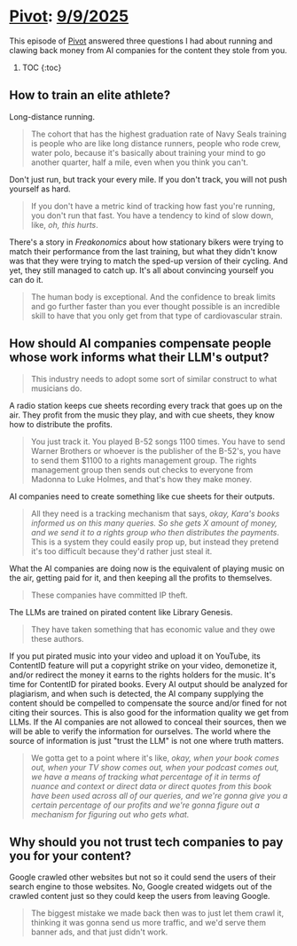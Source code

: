 # [Pivot](https://podcastindex.org/podcast/174725): [9/9/2025](https://writecomments.com/transcripts/?md5=8c2a66190430326bc3b80bf17a95e937)

This episode of [Pivot] answered three questions I had about running and clawing back money from AI companies for the content they stole from you.

1. TOC
{:toc}

[Pivot]: ../../../series/pivot.md

## How to train an elite athlete? 

Long-distance running.

> The cohort that has the highest graduation rate of Navy Seals training is people who are like long distance runners, people who rode crew, water polo, because it's basically about training your mind to go another quarter, half a mile, even when you think you can't.

Don't just run, but track your every mile. If you don't track, you will not push yourself as hard.

> If you don't have a metric kind of tracking how fast you're running, you don't run that fast. You have a tendency to kind of slow down, like, _oh, this hurts_.

There's a story in _Freakonomics_ about how stationary bikers were trying to match their performance from the last training, but what they didn't know was that they were trying to match the sped-up version of their cycling. And yet, they still managed to catch up. It's all about convincing yourself you can do it.

> The human body is exceptional. And the confidence to break limits and go further faster than you ever thought possible is an incredible skill to have that you only get from that type of cardiovascular strain.

## How should AI companies compensate people whose work informs what their LLM's output?

> This industry needs to adopt some sort of similar construct to what musicians do.

A radio station keeps cue sheets recording every track that goes up on the air. They profit from the music they play, and with cue sheets, they know how to distribute the profits.

> You just track it. You played B-52 songs 1100 times. You have to send Warner Brothers or whoever is the publisher of the B-52's, you have to send them $1100 to a rights management group. The rights management group then sends out checks to everyone from Madonna to Luke Holmes, and that's how they make money.

AI companies need to create something like cue sheets for their outputs.

> All they need is a tracking mechanism that says, _okay, Kara's books informed us on this many queries. So she gets X amount of money, and we send it to a rights group who then distributes the payments_. This is a system they could easily prop up, but instead they pretend it's too difficult because they'd rather just steal it.

What the AI companies are doing now is the equivalent of playing music on the air, getting paid for it, and then keeping all the profits to themselves.

> These companies have committed IP theft.

The LLMs are trained on pirated content like Library Genesis.

> They have taken something that has economic value and they owe these authors.

If you put pirated music into your video and upload it on YouTube, its ContentID feature will put a copyright strike on your video, demonetize it, and/or redirect the money it earns to the rights holders for the music. It's time for ContentID for pirated books. Every AI output should be analyzed for plagiarism, and when such is detected, the AI company supplying the content should be compelled to compensate the source and/or fined for not citing their sources. This is also good for the information quality we get from LLMs. If the AI companies are not allowed to conceal their sources, then we will be able to verify the information for ourselves. The world where the source of information is just "trust the LLM" is not one where truth matters.

> We gotta get to a point where it's like, _okay, when your book comes out, when your TV show comes out, when your podcast comes out, we have a means of tracking what percentage of it in terms of nuance and context or direct data or direct quotes from this book have been used across all of our queries, and we're gonna give you a certain percentage of our profits and we're gonna figure out a mechanism for figuring out who gets what._

## Why should you not trust tech companies to pay you for your content?

Google crawled other websites but not so it could send the users of their search engine to those websites. No, Google created widgets out of the crawled content just so they could keep the users from leaving Google.

> The biggest mistake we made back then was to just let them crawl it, thinking it was gonna send us more traffic, and we'd serve them banner ads, and that just didn't work. 
